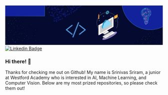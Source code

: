 ![Srinivas' GitHub Banner](./Resources/Banner.png)
[![Linkedin Badge](https://img.shields.io/badge/-LinkedIn-0e76a8?style=flat-square&logo=Linkedin&logoColor=white)](www.linkedin.com/in/srinivas-profile)
### Hi there! 👋
Thanks for checking me out on Github! My name is Srinivas Sriram, a junior at Westford Academy who is interested in AI, Machine Learning, and Computer Vision. Below are my most prized repositories, so please check them out!
